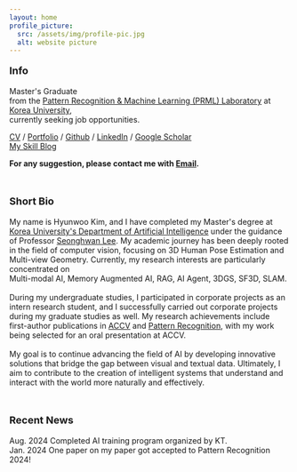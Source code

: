 ```yaml
---
layout: home
profile_picture:
  src: /assets/img/profile-pic.jpg
  alt: website picture
---
```

<p style="font-size: 18px;">
  <strong>Info</strong><br>
</p>
<p>

   Master's Graduate <br>from the <a href="http://pr.korea.ac.kr/" target="_blank">Pattern Recognition & Machine Learning (PRML) Laboratory</a> at <a href="https://www.korea.ac.kr/">Korea University</a>, <br> currently seeking job opportunities.
</p> 
<p>
  <a href="/assets/pdf/CV_HyunWoo.pdf" target="_blank">CV</a> / <a href="/assets/pdf/portfolio.pdf" target="_blank">Portfolio</a> / <a href="https://github.com/khw11044" target="_blank">Github</a> / <a href="https://www.linkedin.com/in/hyunwoo-kim-35a441205/" target="_blank">LinkedIn</a> / <a href="https://scholar.google.co.kr/citations?user=FhdyFDMAAAAJ&hl=ko&authuser=1" target="_blank">Google Scholar</a><br>
  <a href="https://hyundoil.tistory.com/" target="_blank">My Skill Blog</a> <br>
</p>
<p>
  <strong>For any suggestion, please contact me with <a href="mailto:khw11044@gmail.com">Email</a>.</strong><br>
</p>
<br>
<p style="font-size: 18px;">
  <strong>Short Bio</strong><br>
</p>
<p> 
  My name is Hyunwoo Kim, and I have completed my Master's degree at <a href="http://xai.korea.ac.kr/" target="_blank">Korea University's Department of Artificial Intelligence</a> under the guidance of Professor <a href="https://research.com/u/seong-whan-lee" target="_blank">Seonghwan Lee</a>. My academic journey has been deeply rooted in the field of computer vision, focusing on 3D Human Pose Estimation and Multi-view Geometry. Currently, my research interests are particularly concentrated on <br> Multi-modal AI, Memory Augmented AI, RAG, AI Agent, 3DGS, SF3D, SLAM.
  <br><br>
  During my undergraduate studies, I participated in corporate projects as an intern research student, and I successfully carried out corporate projects during my graduate studies as well. My research achievements include first-author publications in <a href="https://buly.kr/AwdYIP2" target="_blank">ACCV</a> and <a href="https://buly.kr/4QlW0EO" target="_blank">Pattern Recognition</a>, with my work being selected for an oral presentation at ACCV.
  <br><br>
  My goal is to continue advancing the field of AI by developing innovative solutions that bridge the gap between visual and textual data. Ultimately, I aim to contribute to the creation of intelligent systems that understand and interact with the world more naturally and effectively.
</p>
<br>
<p style="font-size: 18px;">
  <strong>Recent News</strong><br>
</p>
<p>
Aug. 2024 Completed AI training program organized by KT.<br>
Jan. 2024 One paper on my paper got accepted to Pattern Recognition 2024!<br>
<p>
